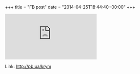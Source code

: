 +++
title = "FB post"
date = "2014-04-25T18:44:40+00:00"
+++



![Photo](https://external.xx.fbcdn.net/safe_image.php?d=AQDlKNVtaG4UMSuw&w=130&h=130&url=http%3A%2F%2Fwww.volynpost.com%2Fimg%2Fmodules%2Fnews%2Fc%2Fd5%2F751daff65c19828d329a263e01fe6d5c%2Ftop-photo.jpg&cfs=1&_nc_hash=AQDW1bY9u7QXyGkK)


Link: http://pb.ua/krym
